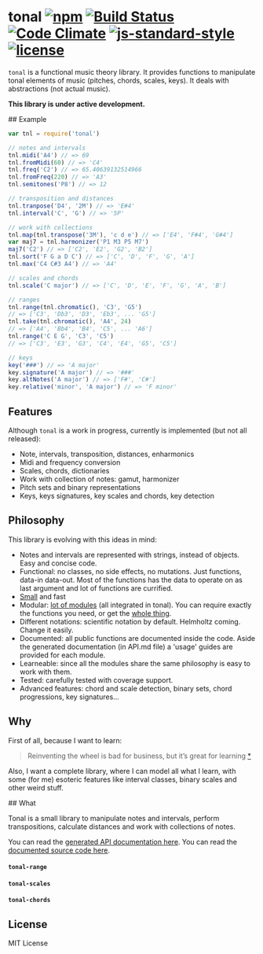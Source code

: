 # tonal [![npm](https://img.shields.io/npm/v/tonal.svg)](https://www.npmjs.com/package/tonal) [![Build Status](https://travis-ci.org/danigb/tonal.svg?branch=master)](https://travis-ci.org/danigb/tonal) [![Code Climate](https://codeclimate.com/github/danigb/tonal/badges/gpa.svg)](https://codeclimate.com/github/danigb/tonal) [![js-standard-style](https://img.shields.io/badge/code%20style-standard-brightgreen.svg?style=flat)](https://github.com/feross/standard) [![license](https://img.shields.io/npm/l/tonal.svg)](https://www.npmjs.com/package/tonal)

`tonal` is a functional music theory library. It provides functions to manipulate tonal elements of music (pitches, chords, scales, keys). It deals with abstractions (not actual music).

__This library is under active development.__

## Example

```js
var tnl = require('tonal')

// notes and intervals
tnl.midi('A4') // => 69
tnl.fromMidi(60) // => 'C4'
tnl.freq('C2') // => 65.40639132514966
tnl.fromFreq(220) // => 'A3'
tnl.semitones('P8') // => 12

// transposition and distances
tnl.tranpose('D4', '2M') // => 'E#4'
tnl.interval('C', 'G') // => '5P'

// work with collections
tnl.map(tnl.transpose('3M'), 'c d e') // => ['E4', 'F#4', 'G#4']
var maj7 = tnl.harmonizer('P1 M3 P5 M7')
maj7('C2') // => ['C2', 'E2', 'G2', 'B2']
tnl.sort('F G a D C') // => ['C', 'D', 'F', 'G', 'A']
tnl.max('C4 C#3 A4') // => 'A4'

// scales and chords
tnl.scale('C major') // => ['C', 'D', 'E', 'F', 'G', 'A', 'B']

// ranges
tnl.range(tnl.chromatic(), 'C3', 'G5')
// => ['C3', 'Db3', 'D3', 'Eb3', ... 'G5']
tnl.take(tnl.chromatic(), 'A4', 24)
// => ['A4', 'Bb4', 'B4', 'C5', ... 'A6']
tnl.range('C E G', 'C3', 'C5')
// => ['C3', 'E3', 'G3', 'C4', 'E4', 'G5', 'C5']

// keys
key('###') // => 'A major'
key.signature('A major') // => '###'
key.altNotes('A major') // => ['F#', 'C#']
key.relative('minor', 'A major') // => 'F minor'
```

## Features

Although `tonal` is a work in progress, currently is implemented (but not all released):

- Note, intervals, transposition, distances, enharmonics
- Midi and frequency conversion
- Scales, chords, dictionaries
- Work with collection of notes: gamut, harmonizer
- Pitch sets and binary representations
- Keys, keys signatures, key scales and chords, key detection

## Philosophy

This library is evolving with this ideas in mind:

- Notes and intervals are represented with strings, instead of objects. Easy and concise code.
- Functional: no classes, no side effects, no mutations. Just functions, data-in data-out. Most of the functions has the data to operate on as last argument and lot of functions are currified.
- [Small](https://rawgit.com/danigb/tonal/master/dist/disc.html) and fast
- Modular: [lot of modules](https://www.npmjs.com/browse/keyword/tonal) (all integrated in tonal). You can require exactly the functions you need, or get the [whole thing](https://www.npmjs.com/package/tonal).
- Different notations: scientific notation by default. Helmholtz coming. Change it easily.
- Documented: all public functions are documented inside the code. Aside the generated documentation (in API.md file) a 'usage' guides are provided for each module.
- Learneable: since all the modules share the same philosophy is easy to work with them.
- Tested: carefully tested with coverage support.
- Advanced features: chord and scale detection, binary sets, chord progressions, key signatures...

## Why

First of all, because I want to learn:

> Reinventing the wheel is bad for business, but it’s great for learning
[*](http://philipwalton.com/articles/how-to-become-a-great-front-end-engineer)

Also, I want a complete library, where I can model all what I learn, with some (for me) esoteric features like interval classes, binary scales and other weird stuff.

## What

Tonal is a small library to manipulate notes and intervals, perform transpositions, calculate distances and work with collections of notes.

You can read the [generated API documentation here](). You can read the [documented source code here]().

#### `tonal-range`

#### `tonal-scales`

#### `tonal-chords`


## License

MIT License
